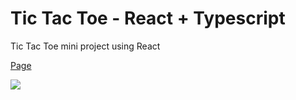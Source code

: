# Tic Tac Toe - React + Typescript

Tic Tac Toe mini project using React

[Page](https://jbernardofortes.github.io/TicTacToe/)
</hr>
<a href='https://jbernardofortes.github.io/TicTacToe/'> <img src='https://imgur.com/b8F5XUt.jpg'> </img></a>

